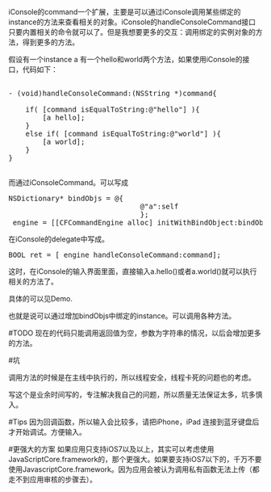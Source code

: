 iConsole的command一个扩展，主要是可以通过iConsole调用某些绑定的instance的方法来查看相关的对象。iConsole的handleConsoleCommand接口只要内置相关的命令就可以了。但是我想要更多的交互：调用绑定的实例对象的方法，得到更多的方法。

假设有一个instance a 有一个hello和world两个方法，如果使用iConsole的接口，代码如下：
<pre>

- (void)handleConsoleCommand:(NSString *)command{

    if( [command isEqualToString:@"hello"] ){
        [a hello];
    }
    else if( [command isEqualToString:@"world"] ){
        [a world];
    }
}

</pre>
而通过iConsoleCommand。可以写成
<pre>
NSDictionary* bindObjs = @{
                               @"a":self
                               };
_engine = [[CFCommandEngine alloc] initWithBindObject:bindObjs];
</pre>
在iConsole的delegate中写成。

<pre>
BOOL ret = [_engine handleConsoleCommand:command];
</pre>
这时，在iConsole的输入界面里面，直接输入a.hello()或者a.world()就可以执行相关的方法了。

具体的可以见Demo.

也就是说可以通过增加bindObjs中绑定的instance。可以调用各种方法。


#TODO
现在的代码只能调用返回值为空，参数为字符串的情况，以后会增加更多的方法。


#坑

调用方法的时候是在主线中执行的，所以线程安全，线程卡死的问题也的考虑。


写这个是业余时间写的，专注解决我自己的问题，所以质量无法保证太多，坑多慎入。

#Tips
因为回调函数，所以输入会比较多，请把iPhone，iPad 连接到蓝牙键盘后才开始调试。方便输入。

#更强大的方案
如果应用只支持iOS7以及以上，其实可以考虑使用JavaScriptCore.framework的，那个更强大。如果要支持iOS7以下的，千万不要使用JavascriptCore.framework。因为应用会被认为调用私有函数无法上传（都走不到应用审核的步骤去）。



